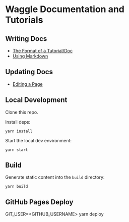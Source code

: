 # Waggle Documentation and Tutorials


## Writing Docs

* [The Format of a Tutorial/Doc](./writing-docs/doc-format.md)
* [Using Markdown](./writing-docs/using-markdown.md)


## Updating Docs

* [Editing a Page](./writing-docs/updating-docs.md)


## Local Development

Clone this repo.

Install deps:
```console
yarn install
```

Start the local dev environment:

```console
yarn start
```

## Build

Generate static content into the `build` directory:

```console
yarn build
```

## GitHub Pages Deploy

GIT_USER=<GITHUB_USERNAME> yarn deploy




